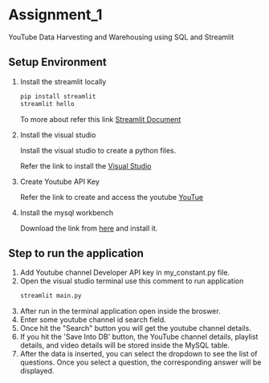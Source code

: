 # Assignment_1
YouTube Data Harvesting and Warehousing using SQL and Streamlit

## Setup Environment
1. Install the streamlit locally
   
   ```bash
   pip install streamlit
   streamlit hello
   ```
   
   To more about refer this link [Streamlit Document](https://docs.streamlit.io/)

2. Install the visual studio
   
   Install the visual studio to create a python files.
   
   Refer the link to install the [Visual Studio](https://code.visualstudio.com/download)

3. Create Youtube API Key

    Refer the link to create and access the youtube [YouTue](https://developers.google.com/youtube/v3/getting-started)

4. Install the mysql workbench

   Download the link from [here](https://dev.mysql.com/downloads/workbench/) and install it.

## Step to run the application
1. Add Youtube channel Developer API key in my_constant.py file.
2. Open the visual studio terminal use this comment to run application
   ```bash
   streamlit main.py
   ```
 3. After run in the terminal application open inside the broswer.
 4. Enter some youtube channel id search field.
 5. Once hit the "Search" button you will get the youtube channel details.
 6. If you hit the 'Save Into DB' button, the YouTube channel details, playlist details, and video details will be stored inside the MySQL table.
 7. After the data is inserted, you can select the dropdown to see the list of questions. Once you select a question, the corresponding answer will be displayed.

   
     
